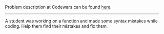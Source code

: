 Problem description at Codewars can be found
[here](https://www.codewars.com/kata/56dae9dc54c0acd29d00109a/train/python).

-------------

A student was working on a function and made some syntax mistakes while coding. Help them find their
mistakes and fix them.
